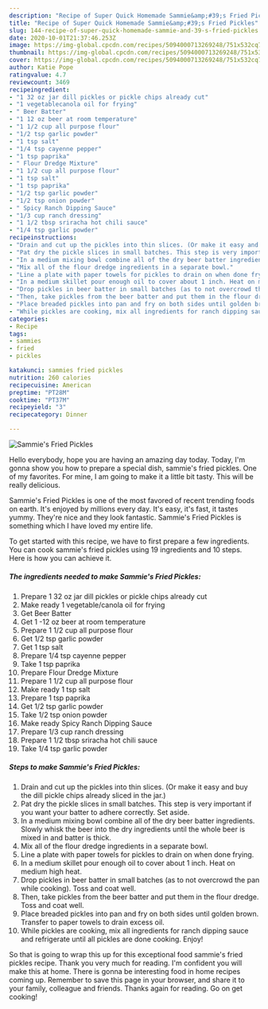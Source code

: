 ```yaml
---
description: "Recipe of Super Quick Homemade Sammie&amp;#39;s Fried Pickles"
title: "Recipe of Super Quick Homemade Sammie&amp;#39;s Fried Pickles"
slug: 144-recipe-of-super-quick-homemade-sammie-and-39-s-fried-pickles
date: 2020-10-01T21:37:46.253Z
image: https://img-global.cpcdn.com/recipes/5094000713269248/751x532cq70/sammies-fried-pickles-recipe-main-photo.jpg
thumbnail: https://img-global.cpcdn.com/recipes/5094000713269248/751x532cq70/sammies-fried-pickles-recipe-main-photo.jpg
cover: https://img-global.cpcdn.com/recipes/5094000713269248/751x532cq70/sammies-fried-pickles-recipe-main-photo.jpg
author: Katie Pope
ratingvalue: 4.7
reviewcount: 3469
recipeingredient:
- "1 32 oz jar dill pickles or pickle chips already cut"
- "1 vegetablecanola oil for frying"
- " Beer Batter"
- "1 12 oz beer at room temperature"
- "1 1/2 cup all purpose flour"
- "1/2 tsp garlic powder"
- "1 tsp salt"
- "1/4 tsp cayenne pepper"
- "1 tsp paprika"
- " Flour Dredge Mixture"
- "1 1/2 cup all purpose flour"
- "1 tsp salt"
- "1 tsp paprika"
- "1/2 tsp garlic powder"
- "1/2 tsp onion powder"
- " Spicy Ranch Dipping Sauce"
- "1/3 cup ranch dressing"
- "1 1/2 tbsp sriracha hot chili sauce"
- "1/4 tsp garlic powder"
recipeinstructions:
- "Drain and cut up the pickles into thin slices. (Or make it easy and buy the dill pickle chips already sliced in the jar.)"
- "Pat dry the pickle slices in small batches. This step is very important if you want your batter to adhere correctly. Set aside."
- "In a medium mixing bowl combine all of the dry beer batter ingredients.  Slowly whisk the beer into the dry ingredients until the whole beer is mixed in and batter is thick."
- "Mix all of the flour dredge ingredients in a separate bowl."
- "Line a plate with paper towels for pickles to drain on when done frying."
- "In a medium skillet pour enough oil to cover about 1 inch. Heat on medium high heat."
- "Drop pickles in beer batter in small batches (as to not overcrowd the pan while cooking). Toss and coat well."
- "Then, take pickles from the beer batter and put them in the flour dredge. Toss and coat well."
- "Place breaded pickles into pan and fry on both sides until golden brown. Transfer to paper towels to drain excess oil."
- "While pickles are cooking, mix all ingredients for ranch dipping sauce and refrigerate until all pickles are done cooking. Enjoy!"
categories:
- Recipe
tags:
- sammies
- fried
- pickles

katakunci: sammies fried pickles 
nutrition: 260 calories
recipecuisine: American
preptime: "PT28M"
cooktime: "PT37M"
recipeyield: "3"
recipecategory: Dinner

---
```



![Sammie&#39;s Fried Pickles](https://img-global.cpcdn.com/recipes/5094000713269248/751x532cq70/sammies-fried-pickles-recipe-main-photo.jpg)

Hello everybody, hope you are having an amazing day today. Today, I'm gonna show you how to prepare a special dish, sammie&#39;s fried pickles. One of my favorites. For mine, I am going to make it a little bit tasty. This will be really delicious.

Sammie&#39;s Fried Pickles is one of the most favored of recent trending foods on earth. It's enjoyed by millions every day. It's easy, it's fast, it tastes yummy. They're nice and they look fantastic. Sammie&#39;s Fried Pickles is something which I have loved my entire life.




To get started with this recipe, we have to first prepare a few ingredients. You can cook sammie&#39;s fried pickles using 19 ingredients and 10 steps. Here is how you can achieve it.

<!--inarticleads1-->

##### The ingredients needed to make Sammie&#39;s Fried Pickles:

1. Prepare 1 32 oz jar dill pickles or pickle chips already cut
1. Make ready 1 vegetable/canola oil for frying
1. Get  Beer Batter
1. Get 1 -12 oz beer at room temperature
1. Prepare 1 1/2 cup all purpose flour
1. Get 1/2 tsp garlic powder
1. Get 1 tsp salt
1. Prepare 1/4 tsp cayenne pepper
1. Take 1 tsp paprika
1. Prepare  Flour Dredge Mixture
1. Prepare 1 1/2 cup all purpose flour
1. Make ready 1 tsp salt
1. Prepare 1 tsp paprika
1. Get 1/2 tsp garlic powder
1. Take 1/2 tsp onion powder
1. Make ready  Spicy Ranch Dipping Sauce
1. Prepare 1/3 cup ranch dressing
1. Prepare 1 1/2 tbsp sriracha hot chili sauce
1. Take 1/4 tsp garlic powder




<!--inarticleads2-->

##### Steps to make Sammie&#39;s Fried Pickles:

1. Drain and cut up the pickles into thin slices. (Or make it easy and buy the dill pickle chips already sliced in the jar.)
1. Pat dry the pickle slices in small batches. This step is very important if you want your batter to adhere correctly. Set aside.
1. In a medium mixing bowl combine all of the dry beer batter ingredients.  Slowly whisk the beer into the dry ingredients until the whole beer is mixed in and batter is thick.
1. Mix all of the flour dredge ingredients in a separate bowl.
1. Line a plate with paper towels for pickles to drain on when done frying.
1. In a medium skillet pour enough oil to cover about 1 inch. Heat on medium high heat.
1. Drop pickles in beer batter in small batches (as to not overcrowd the pan while cooking). Toss and coat well.
1. Then, take pickles from the beer batter and put them in the flour dredge. Toss and coat well.
1. Place breaded pickles into pan and fry on both sides until golden brown. Transfer to paper towels to drain excess oil.
1. While pickles are cooking, mix all ingredients for ranch dipping sauce and refrigerate until all pickles are done cooking. Enjoy!




So that is going to wrap this up for this exceptional food sammie&#39;s fried pickles recipe. Thank you very much for reading. I'm confident you will make this at home. There is gonna be interesting food in home recipes coming up. Remember to save this page in your browser, and share it to your family, colleague and friends. Thanks again for reading. Go on get cooking!
